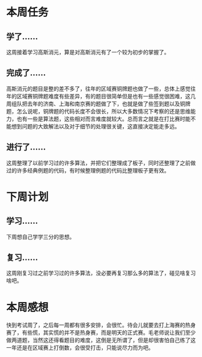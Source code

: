 # 本周任务 #

## 学了…… ##

这周接着学习高斯消元，算是对高斯消元有了一个较为初步的掌握了。

## 完成了…… ##

高斯消元的题目是整的差不多了，往年的区域赛铜牌题也做了一些，总体上感觉往年的区域赛铜牌题难度有些差异，有的题目很简单但是也有一些感觉很困难，这几周组队把去年的济南、上海和南京赛的题做了下，也就是做了些签到题以及铜牌题，怎么说呢，铜牌题的代码长度不会很长，所以大多数情况下考察的还是思维能力，也有一些是算法题，这些相对而言难度就较大。总而言之就是在打比赛时能不能想到问题的大致解法以及对于细节的处理很关键，这直接决定能走多远。

## 进行了…… ##

这周整理了以前学习过的许多算法，并把它们整理成了板子，同时还整理了之前做过的许多经典例题的代码，有时候整理例题的代码比整理板子更有效。

# 下周计划 #

## 学习…… ##

下周想自己学学三分的思想。

## 复习…… ##

这周刚复习过之前学习过的许多算法，没必要再复习那么多的算法了，碰见啥复习啥吧。

# 本周感想 #

快到考试周了，之后每一周都有很多安排，会很忙。待会儿就要去打上海赛的热身赛了，有些慌，其实慌的并不是热身赛，而是明天的正式赛。毛老师说让我们至少做两道题，当然这还得看题目的难度，这倒是无所谓了，但是却很害怕自己练了这一年还是在区域赛上打倒数，会很受打击，只能说尽力而为吧。
